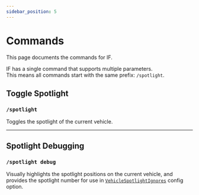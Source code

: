```yaml
---
sidebar_position: 5
---
```


# Commands

This page documents the commands for IF.

IF has a single command that supports multiple parameters.  
This means all commands start with the same prefix: `/spotlight`.

## Toggle Spotlight
### `/spotlight`

Toggles the spotlight of the current vehicle.

***

## Spotlight Debugging
### `/spotlight debug`

Visually highlights the spotlight positions on the current vehicle, and provides the spotlight number for use in [`VehicleSpotlightIgnores`](../config.md#spotlight-ignoring) config option.
